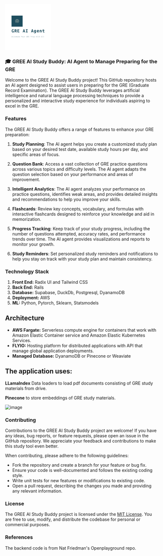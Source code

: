 <div class="row">
  <img width=30% src="logo/logo_transparent.png" alt="Logo" /> 
</div>

### 🎓 **GREE AI Study Buddy:** AI Agent to Manage Preparing for the GRE

Welcome to the GREE AI Study Buddy project! This GitHub repository hosts an AI agent designed to assist users in preparing for the GRE (Graduate Record Examination). The GREE AI Study Buddy leverages artificial intelligence and natural language processing techniques to provide a personalized and interactive study experience for individuals aspiring to excel in the GRE.

### Features

The GREE AI Study Buddy offers a range of features to enhance your GRE preparation:

1. **Study Planning**: The AI agent helps you create a customized study plan based on your desired test date, available study hours per day, and specific areas of focus.

2. **Question Bank**: Access a vast collection of GRE practice questions across various topics and difficulty levels. The AI agent adapts the question selection based on your performance and areas of improvement.

3. **Intelligent Analytics**: The AI agent analyzes your performance on practice questions, identifies weak areas, and provides detailed insights and recommendations to help you improve your skills.

4. **Flashcards**: Review key concepts, vocabulary, and formulas with interactive flashcards designed to reinforce your knowledge and aid in memorization.

5. **Progress Tracking**: Keep track of your study progress, including the number of questions attempted, accuracy rates, and performance trends over time. The AI agent provides visualizations and reports to monitor your growth.

6. **Study Reminders**: Set personalized study reminders and notifications to help you stay on track with your study plan and maintain consistency.

### Technology Stack 

1. **Front End:**  Radix UI and Tailwind CSS
2. **Back End:** Rails 
3. **Database:** Supabase, DuckDb, Postgresql, DyanamoDB
4. **Deployment:** AWS 
5. **ML:** Python, Pytorch, Sklearn, Statsmodels


## Architecture 
 
* **AWS Fargate:** Serverless compute engine for containers that work with Amazon Elastic Container service and Amazon Elastic Kubernetes Services. 
* **FLYIO:** Hosting platform for distributed applications with API that manage global application deployments. 
* **Managed Database:** DyanamoDB or Pinecone or Weaviate


The application uses:
---------------------

**LLamaIndex** Data loaders to load pdf documents consisting of GRE study materials from drive. 

**Pinecone** to store embeddings of GRE study materials. 


![image](https://github.com/LNshuti/govgpt/assets/13305262/84a5db54-5385-4a23-9951-e916e6a25bc3)

### Contributing

Contributions to the GREE AI Study Buddy project are welcome! If you have any ideas, bug reports, or feature requests, please open an issue in the GitHub repository. We appreciate your feedback and contributions to make this study tool even better.

When contributing, please adhere to the following guidelines:

- Fork the repository and create a branch for your feature or bug fix.
- Ensure your code is well-documented and follows the existing coding style.
- Write unit tests for new features or modifications to existing code.
- Open a pull request, describing the changes you made and providing any relevant information.

### License

The GREE AI Study Buddy project is licensed under the [MIT License](LICENSE). You are free to use, modify, and distribute the codebase for personal or commercial purposes.

### References

The backend code is from Nat Friedman's Openplayground repo. 
